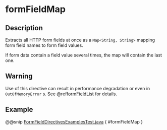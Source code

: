 <a id="formfieldmap-java"></a>
# formFieldMap

## Description

Extracts all HTTP form fields at once as a `Map<String, String>` mapping form field names to form field values.

If form data contain a field value several times, the map will contain the last one.

## Warning

Use of this directive can result in performance degradation or even in `OutOfMemoryError` s.
See @ref[formFieldList](formFieldList.md#formfieldlist-java) for details.

## Example

@@snip [FormFieldDirectivesExamplesTest.java](../../../../../../../test/java/docs/http/javadsl/server/directives/FormFieldDirectivesExamplesTest.java) { #formFieldMap }